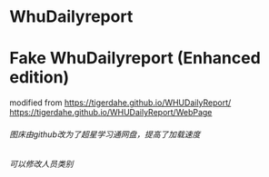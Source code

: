 # WhuDailyreport
# Fake WhuDailyreport (Enhanced edition)

modified from https://tigerdahe.github.io/WHUDailyReport/    
https://tigerdahe.github.io/WHUDailyReport/WebPage

###### 图床由github改为了超星学习通网盘，提高了加载速度
###### 可以修改人员类别
